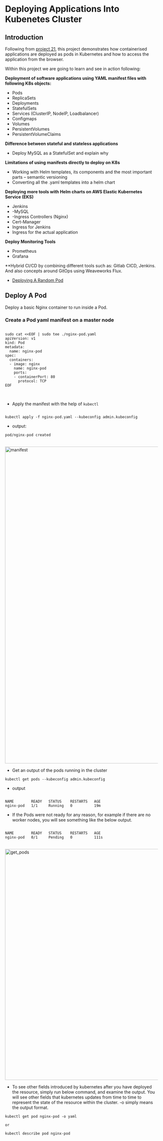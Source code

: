# Deploying Applications Into Kubenetes Cluster
## Introduction
Following from <a href="https://github.com/earchibong/devops_training/blob/main/kubernetes.md">project 21</a>, this project 
demonstrates how containerised applications are deployed as pods in Kubernetes and how to access the application from 
the browser.

Within this project we are going to learn and see in action following:

**Deployment of software applications using YAML manifest files with following K8s objects:**
- Pods
- ReplicaSets
- Deployments
- StatefulSets
- Services (ClusterIP, NodeIP, Loadbalancer)
- Configmaps
- Volumes
- PersistentVolumes
- PersistentVolumeClaims


**Difference between stateful and stateless applications**
- Deploy MySQL as a StatefulSet and explain why

**Limitations of using manifests directly to deploy on K8s**
- Working with Helm templates, its components and the most important parts – semantic versioning
- Converting all the .yaml templates into a helm chart

**Deploying more tools with Helm charts on AWS Elastic Kubernetes Service (EKS)**
- Jenkins
- -MySQL
- -Ingress Controllers (Nginx)
- Cert-Manager
- Ingress for Jenkins
- Ingress for the actual application

**Deploy Monitoring Tools**
- Prometheus
- Grafana

**Hybrid CI/CD by combining different tools such as: Gitlab CICD, Jenkins. And also concepts around GitOps using Weaveworks Flux.

- <a href="https://github.com/earchibong/devops_training/new/main#deploying-a-random-pod">Deploying A Random Pod</a>


## Deploy A Pod
Deploy a basic Nginx container to run inside a Pod.

### Create a Pod yaml manifest on a master node
```

sudo cat <<EOF | sudo tee ./nginx-pod.yaml
apiVersion: v1
kind: Pod
metadata:
  name: nginx-pod
spec:
  containers:
  - image: nginx
    name: nginx-pod
    ports:
    - containerPort: 80
      protocol: TCP  
EOF

```

<br>

- Apply the manifest with the help of `kubectl`
```

kubectl apply -f nginx-pod.yaml --kubeconfig admin.kubeconfig

```

- output:
```
pod/nginx-pod created

```

<br>

<img width="1041" alt="manifest" src="https://user-images.githubusercontent.com/92983658/221602012-ea713379-b1a4-4e9e-a33e-05f482789487.png">

<br>

 - Get an output of the pods running in the cluster
 ```
kubectl get pods --kubeconfig admin.kubeconfig

```

- output
```

NAME        READY   STATUS    RESTARTS   AGE
nginx-pod   1/1     Running   0          19m

```

- If the Pods were not ready for any reason, for example if there are no worker nodes, you will see something like the below output.

```

NAME        READY   STATUS    RESTARTS   AGE
nginx-pod   0/1     Pending   0          111s

```

<br>

<img width="759" alt="get_pods" src="https://user-images.githubusercontent.com/92983658/221603769-bbe75c7f-b983-4ed3-819d-16155cc24165.png">

<br>

- To see other fields introduced by kubernetes after you have deployed the resource, simply run below command, and examine the output. You will see other fields that kubernetes updates from time to time to represent the state of the resource within the cluster. -o simply means the output format.

```
kubectl get pod nginx-pod -o yaml 

or

kubectl describe pod nginx-pod

```

<br>



